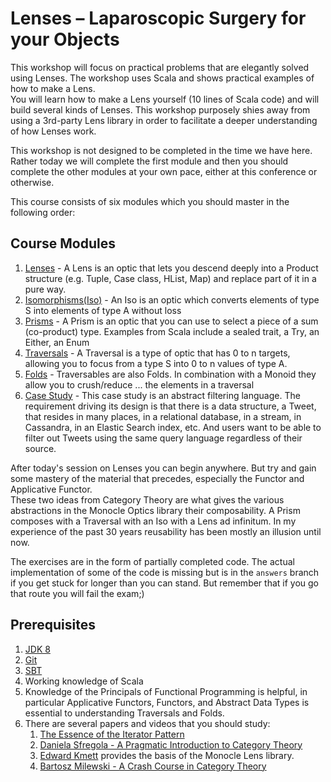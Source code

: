 # Lenses – Laparoscopic Surgery for your Objects

This workshop will focus on practical problems that are elegantly solved using Lenses.  The workshop uses Scala and shows practical examples of how to make a Lens.  
You will learn how to make a Lens yourself (10 lines of Scala code) and will build several kinds of Lenses. This workshop purposely shies away from using a 3rd-party 
Lens library in order to facilitate a deeper understanding of how Lenses work. 

This workshop is not designed to be completed in the time we have here. Rather today we will complete the first module and then 
you should complete the other modules at your own pace, either at this conference or otherwise. 

This course consists of six modules which you should master in the following order:

## Course Modules
1. [Lenses](./src/main/scala/lensworkshop/lense/README.md) - A Lens is an optic that lets you descend deeply into a Product structure (e.g. Tuple, Case class, HList, Map) 
                                                             and replace part of it in a pure way.
1. [Isomorphisms(Iso)](./src/test/scala/lensworkshop/iso/README.md)  - An Iso is an optic which converts elements of type S into elements of type A without loss
1. [Prisms](./src/test/scala/lensworkshop/prism/README.md) - A Prism is an optic that you can use to select a piece of a sum (co-product) type. Examples from Scala include a sealed trait, a Try, an Either, an Enum
1. [Traversals](./src/test/scala/lensworkshop/traversal/README.md)  - A Traversal is a type of optic that has 0 to n targets, allowing you to focus from a type S into 0 to n values of type A.
1. [Folds](./src/test/scala/lensworkshop/fold/README.md) - Traversables are also Folds. In combination with a Monoid they allow you to crush/reduce ... the elements in a traversal
1. [Case Study](./src/main/scala/lensworkshop/casestudy/filterlanguage/README.md) - This case study is an abstract filtering language. The requirement driving its design is that there is a data structure, a Tweet, 
                                                                                    that resides in many places,  in a relational database,  in a stream, in Cassandra, in an Elastic Search index, etc.  And 
                                                                                    users want to be able to filter out Tweets using the same query language regardless of their source.  
                                                                                    
After today's session on Lenses you can begin anywhere.  But try and gain some mastery of the material that precedes, especially the Functor and Applicative Functor.  
These two ideas from Category Theory are what gives the various abstractions in the Monocle Optics library their composability.  A Prism composes with a Traversal with an
Iso with a Lens ad infinitum. In my experience of the past 30 years reusability has been mostly an illusion until now.

The exercises are in the form of partially completed code.  The actual implementation of some of the code is missing but is in the `answers` branch if
you get stuck for longer than you can stand.  But remember that if you go that route you will fail the exam;)

## Prerequisites
1. [JDK 8](http://www.oracle.com/technetwork/java/javase/downloads/jdk8-downloads-2133151.html) 
1. [Git](https://git-scm.com/book/en/v2/Getting-Started-Installing-Git)
1. [SBT](https://www.scala-sbt.org/1.x/docs/Installing-sbt-on-Mac.html)
1. Working knowledge of Scala
1. Knowledge of the Principals of Functional Programming is helpful, in particular Applicative Functors, Functors, 
and Abstract Data Types is essential to understanding Traversals and Folds. 
1. There are several papers and videos that you should study:
    1. [The Essence of the Iterator Pattern](https://www.cs.ox.ac.uk/jeremy.gibbons/publications/iterator.pdf)
    1. [Daniela Sfregola - A Pragmatic Introduction to Category Theory](https://speakerdeck.com/danielasfregola/scalaworld-2017-a-pragmatic-introduction-to-category-theory)
    1. [Edward Kmett](https://vimeo.com/56063074) provides the basis of the Monocle Lens library.
    1. [Bartosz Milewski - A Crash Course in Category Theory](https://www.youtube.com/watch?v=JH_Ou17_zyU)

